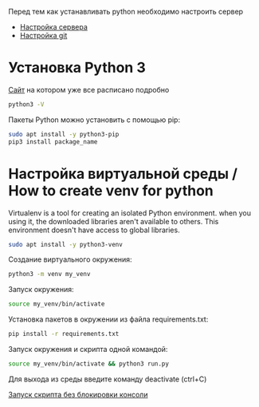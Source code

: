 Перед тем как устанавливать python необходимо настроить сервер
- [Настройка сервера](../../../Os/Linux/Ubuntu)
- [Настройка git](Tech/Git/commands.md)
  
# Установка Python 3

[Сайт]([../../../Tech/Docker/README.md](https://www.digitalocean.com/community/tutorials/how-to-install-python-3-and-set-up-a-programming-environment-on-an-ubuntu-20-04-server-ru#1-python-3)) на котором уже все расписано подробно
```bash
python3 -V
```
Пакеты Python можно установить с помощью pip:
```bash
sudo apt install -y python3-pip
pip3 install package_name
```

# Настройка виртуальной среды / How to create venv for python
Virtualenv is a tool for creating an isolated Python environment.
when you using it, the downloaded libraries aren't available to others.
This environment doesn't have access to global libraries.

```bash
sudo apt install -y python3-venv
```
Создание виртуального окружения:
```bash
python3 -m venv my_venv
```
Запуск окружения:
```bash
source my_venv/bin/activate
```
Установка пакетов в окружении из файла requirements.txt:
```bash
pip install -r requirements.txt
```
Запуск окружения и скрипта одной командой:
```bash
source my_venv/bin/activate && python3 run.py
```
Для выхода из среды введите команду deactivate (ctrl+C)

[Запуск скрипта без блокировки консоли](./deploy.md)
